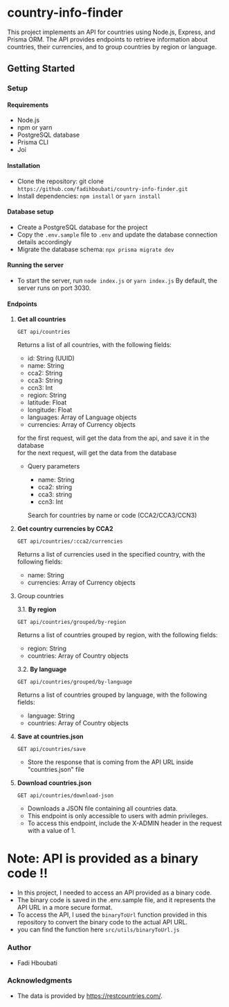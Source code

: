 # country-info-finder

This project implements an API for countries using Node.js, Express, and Prisma ORM. The API provides endpoints to retrieve information about countries, their currencies, and to group countries by region or language.

## Getting Started

### Setup
#### Requirements
- Node.js
- npm or yarn
- PostgreSQL database
- Prisma CLI
- Joi

#### Installation
- Clone the repository: git clone `https://github.com/fadihboubati/country-info-finder.git`
- Install dependencies: `npm install` or `yarn install`

#### Database setup
- Create a PostgreSQL database for the project
- Copy the `.env.sample` file to `.env` and update the database connection details accordingly
- Migrate the database schema: `npx prisma migrate dev`

#### Running the server
- To start the server, run `node index.js` or `yarn index.js` By default, the server runs on port 3030.

#### Endpoints

1. **Get all countries**   

    `GET api/countries`

    Returns a list of all countries, with the following fields:

    + id: String (UUID)
    + name: String
    + cca2: String
    + cca3: String
    + ccn3: Int
    + region: String
    + latitude: Float
    + longitude: Float
    + languages: Array of Language objects
    + currencies: Array of Currency objects


    for the first request, will get the data from the api, and save it in the database  
    for the next request, will get the data from the database
    - Query parameters
        - name: String
        - cca2: string
        - cca3: string
        - ccn3: Int  

        Search for countries by name or code (CCA2/CCA3/CCN3)


2. **Get country currencies by CCA2**  

    `GET api/countries/:cca2/currencies`

    Returns a list of currencies used in the specified country, with the following fields:

    - name: String
    - currencies: Array of Currency objects

3. Group countries

    3.1. **By region**

    `GET api/countries/grouped/by-region`

    Returns a list of countries grouped by region, with the following fields:

    - region: String
    - countries: Array of Country objects

    3.2. **By language**

    `GET api/countries/grouped/by-language`

    Returns a list of countries grouped by language, with the following fields:

    - language: String
    - countries: Array of Country objects

4. **Save at countries.json**

    `GET api/countries/save`

    - Store the response that is coming from the API URL inside "countries.json" file

5. **Download countries.json**

    `GET api/countries/download-json`

    - Downloads a JSON file containing all countries data.
    - This endpoint is only accessible to users with admin privileges.
    - To access this endpoint, include the X-ADMIN header in the request with a value of 1.


# Note: API is provided as a binary code !!
- In this project, I needed to access an API provided as a binary code.
- The binary code is saved in the .env.sample file, and it represents the API URL in a more secure format.
- To access the API, I used the `binaryToUrl` function provided in this repository to convert the binary code to the actual API URL.  
- you can find the function here `src/utils/binaryToUrl.js`


### Author
 - Fadi Hboubati

### Acknowledgments
 - The data is provided by https://restcountries.com/.